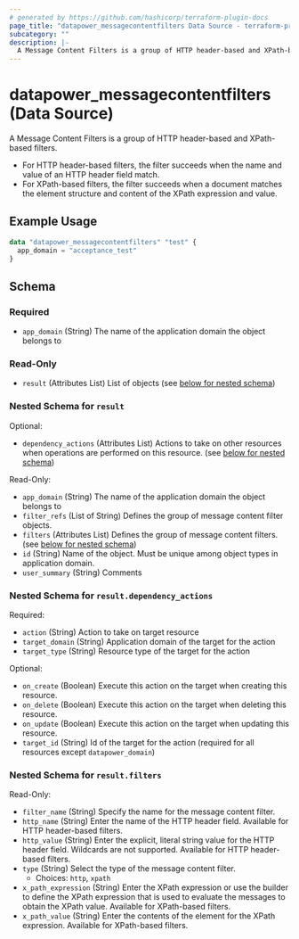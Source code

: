 ```yaml
---
# generated by https://github.com/hashicorp/terraform-plugin-docs
page_title: "datapower_messagecontentfilters Data Source - terraform-provider-datapower"
subcategory: ""
description: |-
  A Message Content Filters is a group of HTTP header-based and XPath-based filters. For HTTP header-based filters, the filter succeeds when the name and value of an HTTP header field match.For XPath-based filters, the filter succeeds when a document matches the element structure and content of the XPath expression and value.
---
```


# datapower_messagecontentfilters (Data Source)

A Message Content Filters is a group of HTTP header-based and XPath-based filters. <ul><li>For HTTP header-based filters, the filter succeeds when the name and value of an HTTP header field match.</li><li>For XPath-based filters, the filter succeeds when a document matches the element structure and content of the XPath expression and value.</li></ul>

## Example Usage

```terraform
data "datapower_messagecontentfilters" "test" {
  app_domain = "acceptance_test"
}
```

<!-- schema generated by tfplugindocs -->
## Schema

### Required

- `app_domain` (String) The name of the application domain the object belongs to

### Read-Only

- `result` (Attributes List) List of objects (see [below for nested schema](#nestedatt--result))

<a id="nestedatt--result"></a>
### Nested Schema for `result`

Optional:

- `dependency_actions` (Attributes List) Actions to take on other resources when operations are performed on this resource. (see [below for nested schema](#nestedatt--result--dependency_actions))

Read-Only:

- `app_domain` (String) The name of the application domain the object belongs to
- `filter_refs` (List of String) Defines the group of message content filter objects.
- `filters` (Attributes List) Defines the group of message content filters. (see [below for nested schema](#nestedatt--result--filters))
- `id` (String) Name of the object. Must be unique among object types in application domain.
- `user_summary` (String) Comments

<a id="nestedatt--result--dependency_actions"></a>
### Nested Schema for `result.dependency_actions`

Required:

- `action` (String) Action to take on target resource
- `target_domain` (String) Application domain of the target for the action
- `target_type` (String) Resource type of the target for the action

Optional:

- `on_create` (Boolean) Execute this action on the target when creating this resource.
- `on_delete` (Boolean) Execute this action on the target when deleting this resource.
- `on_update` (Boolean) Execute this action on the target when updating this resource.
- `target_id` (String) Id of the target for the action (required for all resources except `datapower_domain`)


<a id="nestedatt--result--filters"></a>
### Nested Schema for `result.filters`

Read-Only:

- `filter_name` (String) Specify the name for the message content filter.
- `http_name` (String) Enter the name of the HTTP header field. Available for HTTP header-based filters.
- `http_value` (String) Enter the explicit, literal string value for the HTTP header field. Wildcards are not supported. Available for HTTP header-based filters.
- `type` (String) Select the type of the message content filter.
  - Choices: `http`, `xpath`
- `x_path_expression` (String) Enter the XPath expression or use the builder to define the XPath expression that is used to evaluate the messages to obtain the XPath value. Available for XPath-based filters.
- `x_path_value` (String) Enter the contents of the element for the XPath expression. Available for XPath-based filters.
